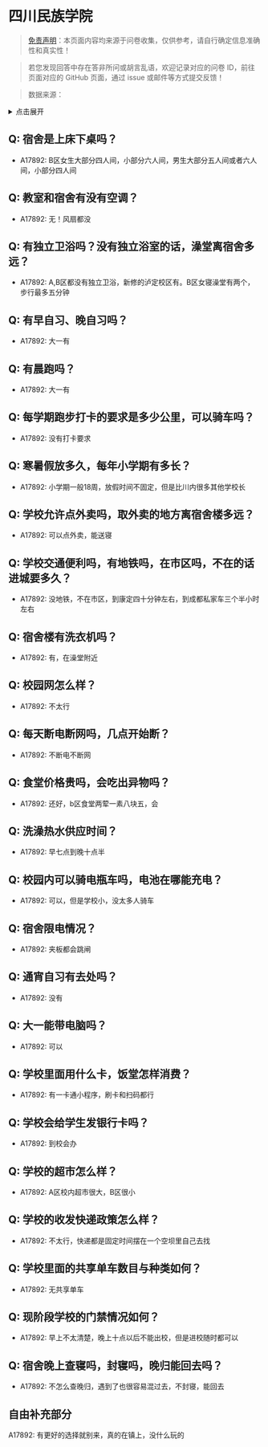 # 四川民族学院

> [免责声明](https://colleges.chat/#_3)：本页面内容均来源于问卷收集，仅供参考，请自行确定信息准确性和真实性！

> 若您发现回答中存在答非所问或胡言乱语，欢迎记录对应的问卷 ID，前往页面对应的 GitHub 页面，通过 issue 或邮件等方式提交反馈！

> 数据来源：

<details><summary>点击展开</summary>
<ul>
<li>A17892: 匿名 (2023 年 06 月)</li>
</ul>
</details>

## Q: 宿舍是上床下桌吗？

- A17892: B区女生大部分四人间，小部分六人间，男生大部分五人间或者六人间，小部分四人间

## Q: 教室和宿舍有没有空调？

- A17892: 无！风扇都没

## Q: 有独立卫浴吗？没有独立浴室的话，澡堂离宿舍多远？

- A17892: A,B区都没有独立卫浴，新修的泸定校区有。B区女寝澡堂有两个，步行最多五分钟

## Q: 有早自习、晚自习吗？

- A17892: 大一有

## Q: 有晨跑吗？

- A17892: 大一有

## Q: 每学期跑步打卡的要求是多少公里，可以骑车吗？

- A17892: 没有打卡要求

## Q: 寒暑假放多久，每年小学期有多长？

- A17892: 小学期一般18周，放假时间不固定，但是比川内很多其他学校长

## Q: 学校允许点外卖吗，取外卖的地方离宿舍楼多远？

- A17892: 可以点外卖，能送寝

## Q: 学校交通便利吗，有地铁吗，在市区吗，不在的话进城要多久？

- A17892: 没地铁，不在市区，到康定四十分钟左右，到成都私家车三个半小时左右

## Q: 宿舍楼有洗衣机吗？

- A17892: 有，在澡堂附近

## Q: 校园网怎么样？

- A17892: 不太行

## Q: 每天断电断网吗，几点开始断？

- A17892: 不断电不断网

## Q: 食堂价格贵吗，会吃出异物吗？

- A17892: 还好，b区食堂两荤一素八块五，会

## Q: 洗澡热水供应时间？

- A17892: 早七点到晚十点半

## Q: 校园内可以骑电瓶车吗，电池在哪能充电？

- A17892: 可以，但是学校小，没太多人骑车

## Q: 宿舍限电情况？

- A17892: 夹板都会跳闸

## Q: 通宵自习有去处吗？

- A17892: 没有

## Q: 大一能带电脑吗？

- A17892: 可以

## Q: 学校里面用什么卡，饭堂怎样消费？

- A17892: 有一卡通小程序，刷卡和扫码都行

## Q: 学校会给学生发银行卡吗？

- A17892: 到校会办

## Q: 学校的超市怎么样？

- A17892: A区校内超市很大，B区很小

## Q: 学校的收发快递政策怎么样？

- A17892: 不太行，快递都是固定时间摆在一个空坝里自己去找

## Q: 学校里面的共享单车数目与种类如何？

- A17892: 无共享单车

## Q: 现阶段学校的门禁情况如何？

- A17892: 早上不太清楚，晚上十点以后不能出校，但是进校随时都可以

## Q: 宿舍晚上查寝吗，封寝吗，晚归能回去吗？

- A17892: 不怎么查晚归，遇到了也很容易混过去，不封寝，能回去

## 自由补充部分

A17892: 有更好的选择就别来，真的在镇上，没什么玩的
